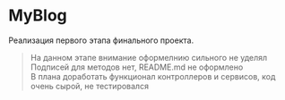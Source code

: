 # MyBlog

Реализация первого этапа финального проекта.

>На данном этапе внимание оформелнию сильного не уделял  
>Подписей для методов нет, README.md не оформлено  
>В плана доработать функционал контроллеров и сервисов, код очень сырой, не тестировался